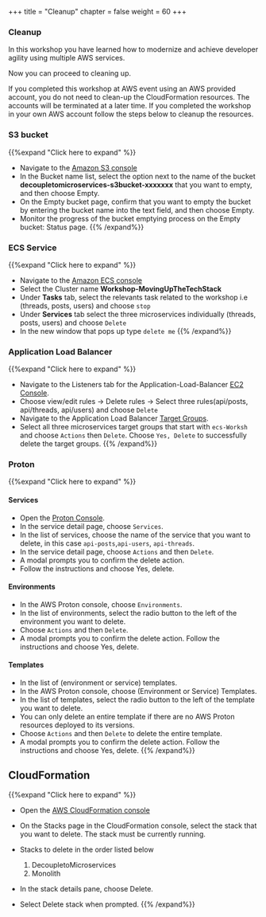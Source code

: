 +++
title = "Cleanup"
chapter = false
weight = 60
+++

### Cleanup

In this workshop you have learned how to modernize and achieve developer agility using multiple AWS services.

Now you can proceed to cleaning up.

If you completed this workshop at AWS event using an AWS provided account, you do not need to clean-up the CloudFormation resources. The accounts will be terminated at a later time. If you completed the workshop in your own AWS account follow the steps below to cleanup the resources.


### S3 bucket
{{%expand "Click here to expand" %}}

* Navigate to the [Amazon S3 console](https://console.aws.amazon.com/s3/home)
* In the Bucket name list, select the option next to the name of the bucket **decoupletomicroservices-s3bucket-xxxxxxx** that you want to empty, and then choose Empty.
* On the Empty bucket page, confirm that you want to empty the bucket by entering the bucket name into the text field, and then choose Empty.
* Monitor the progress of the bucket emptying process on the Empty bucket: Status page.
{{% /expand%}}

### ECS Service
{{%expand "Click here to expand" %}}
* Navigate to the [Amazon ECS console](https://console.aws.amazon.com/ecs/home?)
* Select the Cluster name **Workshop-MovingUpTheTechStack**
* Under **Tasks** tab, select the relevants task related to the workshop i.e (threads, posts, users) and choose `stop`
* Under **Services** tab select the three microservices individually (threads, posts, users) and choose `Delete`
* In the new window that pops up type `delete me`
{{% /expand%}}

### Application Load Balancer
{{%expand "Click here to expand" %}}
* Navigate to the Listeners tab for the Application-Load-Balancer [EC2 Console](https://console.aws.amazon.com/ec2/v2/home?#LoadBalancers:).
* Choose view/edit rules -> Delete rules -> Select three rules(api/posts, api/threads, api/users) and choose `Delete`
* Navigate to the Application Load Balancer [Target Groups](https://console.aws.amazon.com/ec2/v2/home?#TargetGroups:).
* Select all three microservices target groups that start with `ecs-Worksh` and choose `Actions` then `Delete`. Choose `Yes, Delete` to successfully delete the target groups.
{{% /expand%}}

### Proton
{{%expand "Click here to expand" %}}
#### Services
* Open the [Proton Console](https://console.aws.amazon.com/proton/home?).
* In the service detail page, choose `Services`.
* In the list of services, choose the name of the service that you want to delete, in this case `api-posts`,`api-users`, `api-threads`.
* In the service detail page, choose `Actions` and then `Delete`.
* A modal prompts you to confirm the delete action.
* Follow the instructions and choose Yes, delete.

#### Environments
* In the AWS Proton console, choose `Environments`.
* In the list of environments, select the radio button to the left of the environment you want to delete.
* Choose `Actions` and then `Delete`.
* A modal prompts you to confirm the delete action. Follow the instructions and choose Yes, delete.

#### Templates
* In the list of (environment or service) templates.
* In the AWS Proton console, choose (Environment or Service) Templates.
* In the list of templates, select the radio button to the left of the template you want to delete.
* You can only delete an entire template if there are no AWS Proton resources deployed to its versions.
* Choose `Actions` and then `Delete` to delete the entire template.
* A modal prompts you to confirm the delete action. Follow the instructions and choose Yes, delete. 
{{% /expand%}}


## CloudFormation
{{%expand "Click here to expand" %}}
* Open the [AWS CloudFormation console](https://console.aws.amazon.com/cloudformation/home)

* On the Stacks page in the CloudFormation console, select the stack that you want to delete. The stack must be currently running.
* Stacks to delete in the order listed below
    1) DecoupletoMicroservices
    2) Monolith
* In the stack details pane, choose Delete.
* Select Delete stack when prompted.
{{% /expand%}}